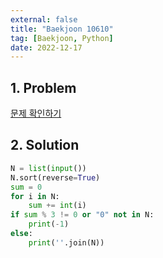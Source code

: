 ```yaml
---
external: false
title: "Baekjoon 10610"
tag: [Baekjoon, Python]
date: 2022-12-17
---
```


## 1. Problem

[문제 확인하기](https://www.acmicpc.net/problem/10610)

## 2. Solution

```python
N = list(input())
N.sort(reverse=True)
sum = 0
for i in N:
    sum += int(i)
if sum % 3 != 0 or "0" not in N:
    print(-1)
else:
    print(''.join(N))
```
